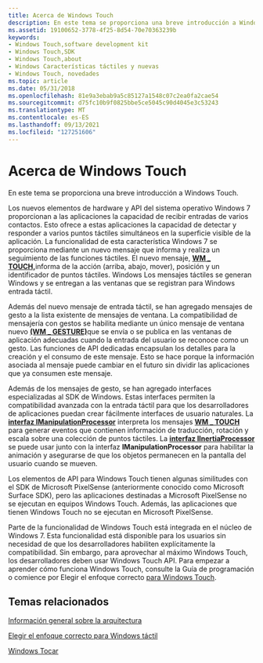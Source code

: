 ```yaml
---
title: Acerca de Windows Touch
description: En este tema se proporciona una breve introducción a Windows Touch.
ms.assetid: 19100652-3778-4f25-8d54-70e70363239b
keywords:
- Windows Touch,software development kit
- Windows Touch,SDK
- Windows Touch,about
- Windows Características táctiles y nuevas
- Windows Touch, novedades
ms.topic: article
ms.date: 05/31/2018
ms.openlocfilehash: 81e9a3ebab9a5c85127a1548c07c2ea0fa2cae54
ms.sourcegitcommit: d75fc10b9f0825bbe5ce5045c90d4045e3c53243
ms.translationtype: MT
ms.contentlocale: es-ES
ms.lasthandoff: 09/13/2021
ms.locfileid: "127251606"
---
```

# <a name="about-windows-touch"></a>Acerca de Windows Touch

En este tema se proporciona una breve introducción a Windows Touch.

Los nuevos elementos de hardware y API del sistema operativo Windows 7 proporcionan a las aplicaciones la capacidad de recibir entradas de varios contactos. Esto ofrece a estas aplicaciones la capacidad de detectar y responder a varios puntos táctiles simultáneos en la superficie visible de la aplicación. La funcionalidad de esta característica Windows 7 se proporciona mediante un nuevo mensaje que informa y realiza un seguimiento de las funciones táctiles. El nuevo mensaje, [**WM \_ TOUCH,**](wm-touchdown.md)informa de la acción (arriba, abajo, mover), posición y un identificador de puntos táctiles. Windows Los mensajes táctiles se generan Windows y se entregan a las ventanas que se registran para Windows entrada táctil.

Además del nuevo mensaje de entrada táctil, se han agregado mensajes de gesto a la lista existente de mensajes de ventana. La compatibilidad de mensajería con gestos se habilita mediante un único mensaje de ventana nuevo [**(WM \_ GESTURE)**](wm-gesture.md)que se envía o se publica en las ventanas de aplicación adecuadas cuando la entrada del usuario se reconoce como un gesto. Las funciones de API dedicadas encapsulan los detalles para la creación y el consumo de este mensaje. Esto se hace porque la información asociada al mensaje puede cambiar en el futuro sin dividir las aplicaciones que ya consumen este mensaje.

Además de los mensajes de gesto, se han agregado interfaces especializadas al SDK de Windows. Estas interfaces permiten la compatibilidad avanzada con la entrada táctil para que los desarrolladores de aplicaciones puedan crear fácilmente interfaces de usuario naturales. La [**interfaz IManipulationProcessor**](/windows/desktop/api/manipulations/nn-manipulations-imanipulationprocessor) interpreta los mensajes [**WM \_ TOUCH**](wm-touchdown.md) para generar eventos que contienen información de traducción, rotación y escala sobre una colección de puntos táctiles. La [**interfaz IInertiaProcessor**](/windows/desktop/api/manipulations/nn-manipulations-iinertiaprocessor) se puede usar junto con la interfaz **IManipulationProcessor** para habilitar la animación y asegurarse de que los objetos permanecen en la pantalla del usuario cuando se mueven.

Los elementos de API para Windows Touch tienen algunas similitudes con el SDK de Microsoft PixelSense (anteriormente conocido como Microsoft Surface SDK), pero las aplicaciones destinadas a Microsoft PixelSense no se ejecutan en equipos Windows Touch. Además, las aplicaciones que tienen Windows Touch no se ejecutan en Microsoft PixelSense.

Parte de la funcionalidad de Windows Touch está integrada en el núcleo de Windows 7. Esta funcionalidad está disponible para los usuarios sin necesidad de que los desarrolladores habiliten explícitamente la compatibilidad. Sin embargo, para aprovechar al máximo Windows Touch, los desarrolladores deben usar Windows Touch API. Para empezar a aprender cómo funciona Windows Touch, consulte la Guía de programación o comience por Elegir el enfoque correcto [para Windows Touch](choosing-the-right-approach-to-windows-touch.md). [](programming-guide.md)

## <a name="related-topics"></a>Temas relacionados

<dl> <dt>

[Información general sobre la arquitectura](architectural-overview.md)
</dt> <dt>

[Elegir el enfoque correcto para Windows táctil](choosing-the-right-approach-to-windows-touch.md)
</dt> <dt>

[Windows Tocar](windows-touch-portal.md)
</dt> </dl>

 

 




